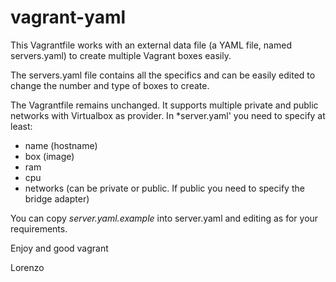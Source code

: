 # vagrant-yaml

This Vagrantfile works with an external data file (a YAML file, named servers.yaml) to create multiple Vagrant boxes easily. 

The servers.yaml file contains all the specifics and can be easily edited to change the number and type of boxes to create. 

The Vagrantfile remains unchanged. 
It supports multiple private and public networks with Virtualbox as provider.
In *server.yaml' you need to specify at least:

 * name (hostname)
 * box (image)
 * ram
 * cpu
 * networks (can be private or public. If public you need to specify the bridge adapter)
 
 You can copy *server.yaml.example* into server.yaml and editing as for your requirements.
 
Enjoy and good vagrant
 
Lorenzo
